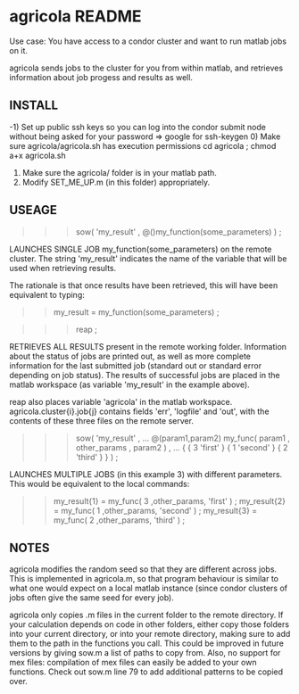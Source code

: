 agricola README
===============

   Use case:
   You have access to a condor cluster and want to run matlab jobs on it.

   agricola sends jobs to the cluster for you from within matlab, and
   retrieves information about job progess and results as well.


INSTALL
-------

  -1)  Set up public ssh keys so you can log into the condor submit node
       without being asked for your password  =>  google for ssh-keygen
   0)  Make sure agricola/agricola.sh has execution permissions
       cd agricola ; chmod a+x agricola.sh
   1)  Make sure the agricola/ folder is in your matlab path.
   2)  Modify  SET_ME_UP.m   (in this folder) appropriately.


USEAGE
------

> >> sow( 'my_result' , @()my_function(some_parameters) ) ;

   LAUNCHES SINGLE JOB   my_function(some_parameters)   on the remote
   cluster. The string  'my_result'  indicates the name of the variable
   that will be used when retrieving results.

   The rationale is that once results have been retrieved, this will have
   been equivalent to typing:  
   >> my_result = my_function(some_parameters) ;
   

> >> reap ;

   RETRIEVES ALL RESULTS present in the remote working folder. Information
   about the status of jobs are printed out, as well as more complete
   information for the last submitted job (standard out or standard error
   depending on job status). The results of successful jobs are placed in
   the matlab workspace (as variable 'my_result' in the example above).

   reap also places variable 'agricola' in the matlab workspace.
   agricola.cluster{i}.job{j} contains fields 'err', 'logfile' and 'out',
   with the contents of these three files on the remote server.


> >> sow( 'my_result' , ...
        @(param1,param2) my_func( param1 , other_params , param2 ) , ...
        { { 3  'first' }  { 1  'second' }  { 2  'third' } } ) ;

   LAUNCHES MULTIPLE JOBS (in this example 3) with different
   parameters. This would be equivalent to the local commands:
   >> my_result{1} = my_func( 3 ,other_params, 'first'  ) ;
   >> my_result{2} = my_func( 1 ,other_params, 'second' ) ;
   >> my_result{3} = my_func( 2 ,other_params, 'third'  ) ;



NOTES
-----

   agricola modifies the random seed so that they are different across
   jobs. This is implemented in agricola.m, so that program behaviour is
   similar to what one would expect on a local matlab instance (since
   condor clusters of jobs often give the same seed for every job).

   agricola only copies .m files in the current folder to the remote
   directory. If your calculation depends on code in other folders, either
   copy those folders into your current directory, or into your remote
   directory, making sure to add them to the path in the functions you
   call. This could be improved in future versions by giving sow.m a list of
   paths to copy from. Also, no support for mex files: compilation of mex
   files can easily be added to your own functions. Check out sow.m 
   line 79 to add additional patterns to be copied over.